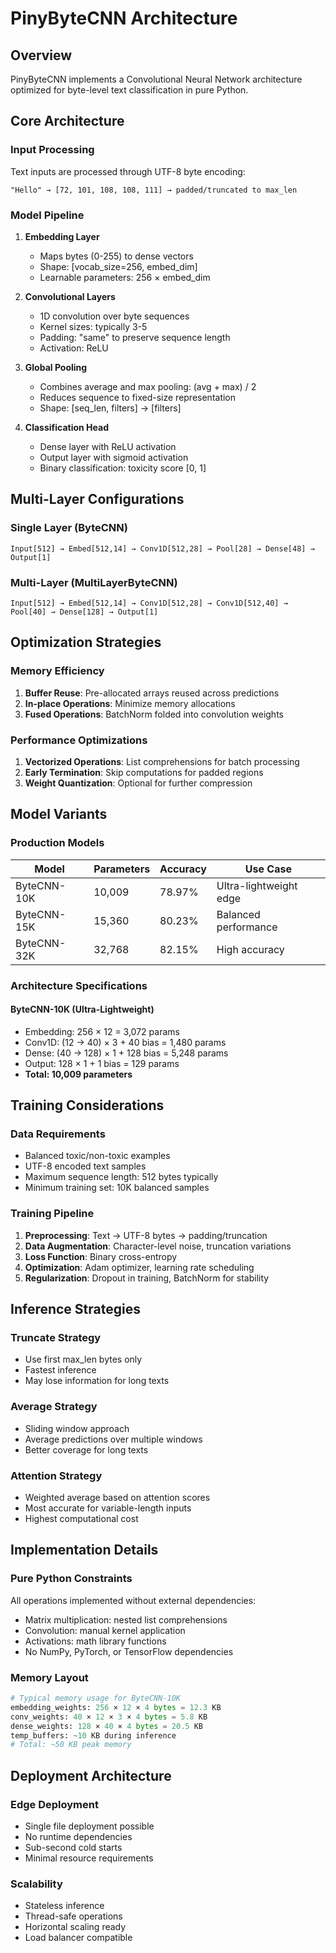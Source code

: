 # PinyByteCNN Architecture

## Overview

PinyByteCNN implements a Convolutional Neural Network architecture optimized for byte-level text classification in pure Python.

## Core Architecture

### Input Processing

Text inputs are processed through UTF-8 byte encoding:

```
"Hello" → [72, 101, 108, 108, 111] → padded/truncated to max_len
```

### Model Pipeline

1. **Embedding Layer**
   - Maps bytes (0-255) to dense vectors
   - Shape: [vocab_size=256, embed_dim]
   - Learnable parameters: 256 × embed_dim

2. **Convolutional Layers**
   - 1D convolution over byte sequences
   - Kernel sizes: typically 3-5
   - Padding: "same" to preserve sequence length
   - Activation: ReLU

3. **Global Pooling**
   - Combines average and max pooling: (avg + max) / 2
   - Reduces sequence to fixed-size representation
   - Shape: [seq_len, filters] → [filters]

4. **Classification Head**
   - Dense layer with ReLU activation
   - Output layer with sigmoid activation
   - Binary classification: toxicity score [0, 1]

## Multi-Layer Configurations

### Single Layer (ByteCNN)
```
Input[512] → Embed[512,14] → Conv1D[512,28] → Pool[28] → Dense[48] → Output[1]
```

### Multi-Layer (MultiLayerByteCNN)
```
Input[512] → Embed[512,14] → Conv1D[512,28] → Conv1D[512,40] → Pool[40] → Dense[128] → Output[1]
```

## Optimization Strategies

### Memory Efficiency

1. **Buffer Reuse**: Pre-allocated arrays reused across predictions
2. **In-place Operations**: Minimize memory allocations
3. **Fused Operations**: BatchNorm folded into convolution weights

### Performance Optimizations

1. **Vectorized Operations**: List comprehensions for batch processing
2. **Early Termination**: Skip computations for padded regions
3. **Weight Quantization**: Optional for further compression

## Model Variants

### Production Models

| Model | Parameters | Accuracy | Use Case |
|-------|------------|----------|----------|
| ByteCNN-10K | 10,009 | 78.97% | Ultra-lightweight edge |
| ByteCNN-15K | 15,360 | 80.23% | Balanced performance |
| ByteCNN-32K | 32,768 | 82.15% | High accuracy |

### Architecture Specifications

#### ByteCNN-10K (Ultra-Lightweight)
- Embedding: 256 × 12 = 3,072 params
- Conv1D: (12 → 40) × 3 + 40 bias = 1,480 params
- Dense: (40 → 128) × 1 + 128 bias = 5,248 params
- Output: 128 × 1 + 1 bias = 129 params
- **Total: 10,009 parameters**

## Training Considerations

### Data Requirements

- Balanced toxic/non-toxic examples
- UTF-8 encoded text samples
- Maximum sequence length: 512 bytes typically
- Minimum training set: 10K balanced samples

### Training Pipeline

1. **Preprocessing**: Text → UTF-8 bytes → padding/truncation
2. **Data Augmentation**: Character-level noise, truncation variations  
3. **Loss Function**: Binary cross-entropy
4. **Optimization**: Adam optimizer, learning rate scheduling
5. **Regularization**: Dropout in training, BatchNorm for stability

## Inference Strategies

### Truncate Strategy
- Use first max_len bytes only
- Fastest inference
- May lose information for long texts

### Average Strategy
- Sliding window approach
- Average predictions over multiple windows
- Better coverage for long texts

### Attention Strategy
- Weighted average based on attention scores
- Most accurate for variable-length inputs
- Highest computational cost

## Implementation Details

### Pure Python Constraints

All operations implemented without external dependencies:
- Matrix multiplication: nested list comprehensions
- Convolution: manual kernel application
- Activations: math library functions
- No NumPy, PyTorch, or TensorFlow dependencies

### Memory Layout

```python
# Typical memory usage for ByteCNN-10K
embedding_weights: 256 × 12 × 4 bytes = 12.3 KB
conv_weights: 40 × 12 × 3 × 4 bytes = 5.8 KB  
dense_weights: 128 × 40 × 4 bytes = 20.5 KB
temp_buffers: ~10 KB during inference
# Total: ~50 KB peak memory
```

## Deployment Architecture

### Edge Deployment
- Single file deployment possible
- No runtime dependencies
- Sub-second cold starts
- Minimal resource requirements

### Scalability
- Stateless inference
- Thread-safe operations
- Horizontal scaling ready
- Load balancer compatible